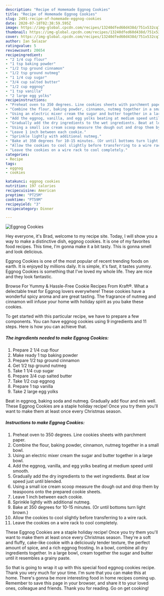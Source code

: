 ```yaml
---
description: "Recipe of Homemade Eggnog Cookies"
title: "Recipe of Homemade Eggnog Cookies"
slug: 2491-recipe-of-homemade-eggnog-cookies
date: 2020-07-18T02:38:59.595Z
image: https://img-global.cpcdn.com/recipes/13240dfed60d438d/751x532cq70/eggnog-cookies-recipe-main-photo.jpg
thumbnail: https://img-global.cpcdn.com/recipes/13240dfed60d438d/751x532cq70/eggnog-cookies-recipe-main-photo.jpg
cover: https://img-global.cpcdn.com/recipes/13240dfed60d438d/751x532cq70/eggnog-cookies-recipe-main-photo.jpg
author: Ian Salazar
ratingvalue: 5
reviewcount: 20654
recipeingredient:
- "2 1/4 cup flour"
- "1 tsp baking powder"
- "1/2 tsp ground cinnamon"
- "1/2 tsp ground nutmeg"
- "1 1/4 cup sugar"
- "3/4 cup salted butter"
- "1/2 cup eggnog"
- "1 tsp vanilla"
- "2 large egg yolks"
recipeinstructions:
- "Preheat oven to 350 degrees. Line cookies sheets with parchment paper."
- "Combine the flour, baking powder, cinnamon, nutmeg together in a small bowl."
- "Using an electric mixer cream the sugar and butter together in a large bowl."
- "Add the eggnog, vanilla, and egg yolks beating at medium speed until smooth."
- "Gradually add the dry ingredients to the wet ingredients. Beat at low speed just until blended."
- "Using a small ice cream scoop measure the dough out and drop them by teaspoons onto the prepared cookie sheets."
- "Leave 1 inch between each cookie."
- "Sprinkle lightly with additional nutmeg."
- "Bake at 350 degrees for 10-15 minutes. (Or until bottoms turn light brown.)"
- "Allow the cookies to cool slightly before transferring to a wire rack."
- "Leave the cookies on a wire rack to cool completely."
categories:
- Recipe
tags:
- eggnog
- cookies

katakunci: eggnog cookies 
nutrition: 197 calories
recipecuisine: American
preptime: "PT25M"
cooktime: "PT59M"
recipeyield: "3"
recipecategory: Dinner

---
```



![Eggnog Cookies](https://img-global.cpcdn.com/recipes/13240dfed60d438d/751x532cq70/eggnog-cookies-recipe-main-photo.jpg)

Hey everyone, it's Brad, welcome to my recipe site. Today, I will show you a way to make a distinctive dish, eggnog cookies. It is one of my favorites food recipes. This time, I'm gonna make it a bit tasty. This is gonna smell and look delicious.

Eggnog Cookies is one of the most popular of recent trending foods on earth. It is enjoyed by millions daily. It is simple, it's fast, it tastes yummy. Eggnog Cookies is something that I've loved my whole life. They are nice and they look fantastic.

Browse For Yummy &amp; Hassle-Free Cookie Recipes From Kraft®. What a delectable treat for Eggnog lovers everywhere! These cookies have a wonderful spicy aroma and are great tasting. The fragrance of nutmeg and cinnamon will infuse your home with holiday spirit as you bake these cookies.


To get started with this particular recipe, we have to prepare a few components. You can have eggnog cookies using 9 ingredients and 11 steps. Here is how you can achieve that.

<!--inarticleads1-->

##### The ingredients needed to make Eggnog Cookies:

1. Prepare 2 1/4 cup flour
1. Make ready 1 tsp baking powder
1. Prepare 1/2 tsp ground cinnamon
1. Get 1/2 tsp ground nutmeg
1. Take 1 1/4 cup sugar
1. Prepare 3/4 cup salted butter
1. Take 1/2 cup eggnog
1. Prepare 1 tsp vanilla
1. Take 2 large egg yolks


Beat in eggnog, baking soda and nutmeg. Gradually add flour and mix well. These Eggnog Cookies are a staple holiday recipe! Once you try them you&#39;ll want to make them at least once every Christmas season. 

<!--inarticleads2-->

##### Instructions to make Eggnog Cookies:

1. Preheat oven to 350 degrees. Line cookies sheets with parchment paper.
1. Combine the flour, baking powder, cinnamon, nutmeg together in a small bowl.
1. Using an electric mixer cream the sugar and butter together in a large bowl.
1. Add the eggnog, vanilla, and egg yolks beating at medium speed until smooth.
1. Gradually add the dry ingredients to the wet ingredients. Beat at low speed just until blended.
1. Using a small ice cream scoop measure the dough out and drop them by teaspoons onto the prepared cookie sheets.
1. Leave 1 inch between each cookie.
1. Sprinkle lightly with additional nutmeg.
1. Bake at 350 degrees for 10-15 minutes. (Or until bottoms turn light brown.)
1. Allow the cookies to cool slightly before transferring to a wire rack.
1. Leave the cookies on a wire rack to cool completely.


These Eggnog Cookies are a staple holiday recipe! Once you try them you&#39;ll want to make them at least once every Christmas season. They&#39;re a soft and fluffy, cake-like cookie with a deliciously tender texture, the perfect amount of spice, and a rich eggnog frosting. In a bowl, combine all dry ingredients together. In a large bowl, cream together the sugar and butter until it resembles a grainy paste. 

So that is going to wrap it up with this special food eggnog cookies recipe. Thank you very much for your time. I'm sure that you can make this at home. There's gonna be more interesting food in home recipes coming up. Remember to save this page in your browser, and share it to your loved ones, colleague and friends. Thank you for reading. Go on get cooking!
